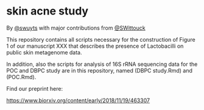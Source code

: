 # skin acne study

By [@swuyts](https://github.com/swuyts) with major contributions from [@SWittouck](https://github.com/swittouck)


This repository contains all scripts necessary for the construction of Figure 1 of our manuscript XXX that describes the presence of Lactobacilli on public skin metagenome data.

In addition, also the scripts for analysis of 16S rRNA sequencing data for the POC and DBPC study are in this repository, named (DBPC study.Rmd) and (POC.Rmd).

Find our preprint here:

https://www.biorxiv.org/content/early/2018/11/19/463307


